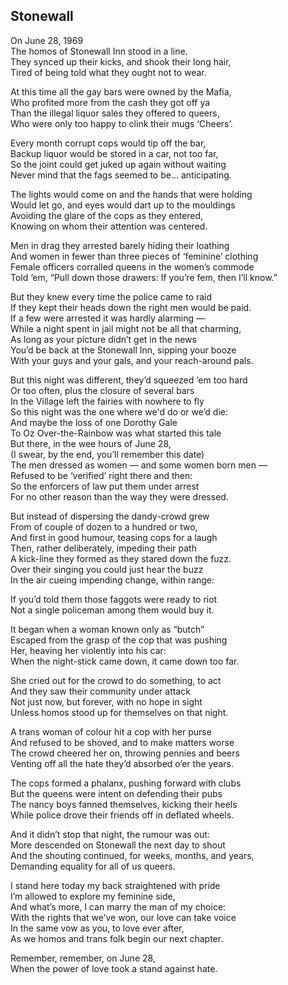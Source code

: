 ## Stonewall


On June 28, 1969  
The homos of Stonewall Inn stood in a line.  
They synced up their kicks, and shook their long hair,  
Tired of being told what they ought not to wear.  

At this time all the gay bars were owned by the Mafia,  
Who profited more from the cash they got off ya  
Than the illegal liquor sales they offered to queers,  
Who were only too happy to clink their mugs ‘Cheers’.  

Every month corrupt cops would tip off the bar,  
Backup liquor would be stored in a car, not too far,  
So the joint could get juked up again without waiting  
Never mind that the fags seemed to be… anticipating.  

The lights would come on and the hands that were holding  
Would let go, and eyes would dart up to the mouldings  
Avoiding the glare of the cops as they entered,  
Knowing on whom their attention was centered.  

Men in drag they arrested barely hiding their loathing  
And women in fewer than three pieces of ‘feminine’ clothing  
Female officers corralled queens in the women’s commode  
Told ‘em, “Pull down those drawers: If you’re fem, then I’ll know.”  

But they knew every time the police came to raid  
If they kept their heads down the right men would be paid.  
If a few were arrested it was hardly alarming —  
While a night spent in jail might not be all that charming,  
As long as your picture didn’t get in the news  
You’d be back at the Stonewall Inn, sipping your booze  
With your guys and your gals, and your reach-around pals.  
  
  
But this night was different, they’d squeezed ‘em too hard  
Or too often, plus the closure of several bars  
In the Village left the fairies with nowhere to fly  
So this night was the one where we'd do or we’d die:  
And maybe the loss of one Dorothy Gale  
To Oz Over-the-Rainbow was what started this tale  
But there, in the wee hours of June 28,  
(I swear, by the end, you’ll remember this date)  
The men dressed as women — and some women born men —  
Refused to be ‘verified’ right there and then:  
So the enforcers of law put them under arrest  
For no other reason than the way they were dressed.  

But instead of dispersing the dandy-crowd grew  
From of couple of dozen to a hundred or two,  
And first in good humour, teasing cops for a laugh  
Then, rather deliberately, impeding their path  
A kick-line they formed as they stared down the fuzz.  
Over their singing you could just hear the buzz  
In the air cueing impending change, within range:  

If you’d told them those faggots were ready to riot  
Not a single policeman among them would buy it.  

It began when a woman known only as “butch”  
Escaped from the grasp of the cop that was pushing  
Her, heaving her violently into his car:  
When the night-stick came down, it came down too far.  

She cried out for the crowd to do something, to act  
And they saw their community under attack  
Not just now, but forever, with no hope in sight  
Unless homos stood up for themselves on that night.  

A trans woman of colour hit a cop with her purse  
And refused to be shoved, and to make matters worse  
The crowd cheered her on, throwing pennies and beers  
Venting off all the hate they’d absorbed o’er the years.  

The cops formed a phalanx, pushing forward with clubs  
But the queens were intent on defending their pubs  
The nancy boys fanned themselves, kicking their heels  
While police drove their friends off in deflated wheels.  

And it didn’t stop that night, the rumour was out:  
More descended on Stonewall the next day to shout  
And the shouting continued, for weeks, months, and years,  
Demanding equality for all of us queers.  
  
  
I stand here today my back straightened with pride  
I’m allowed to explore my feminine side,  
And what’s more, I can marry the man of my choice:  
With the rights that we’ve won, our love can take voice  
In the same vow as you, to love ever after,  
As we homos and trans folk begin our next chapter.  

Remember, remember, on June 28,  
When the power of love took a stand against hate.
